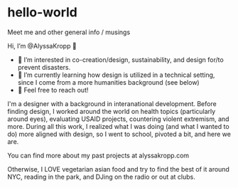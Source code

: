 # hello-world
Meet me and other general info / musings

Hi, I’m @AlyssaKropp 👋 

- 👀  I’m interested in co-creation/design, sustainability, and design for/to prevent disasters. 
- 🌱  I’m currently learning how design is utilized in a technical setting, since I come from a more humanities background (see below) 
- 💞️  Feel free to reach out!

I'm a designer with a background in interanational development. Before finding design, I worked around the world on health topics (particularly around eyes), evaluating USAID projects, countering violent extremism, and more. During all this work, I realized what I was doing (and what I wanted to do) more aligned with design, so I went to school, pivoted a bit, and here we are. 

You can find more about my past projects at alyssakropp.com

Otherwise, I LOVE vegetarian asian food and try to find the best of it around NYC, reading in the park, and DJing on the radio or out at clubs. 

